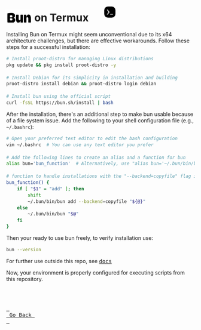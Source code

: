 <!-- markdownlint-capture -->
<!-- markdownlint-disable -->
<style>
  .termux {
    border-radius: 20px;
    padding: 10px;
    vertical-align: -30;
    translate: 25px;
    width: 30px;
    height: 30px;
  }
</style>

# <img src="../assets/wordmark.svg" alt="Bun" width="75" height="35" style="translate: -4px; vertical-align: -3px;"/>on Termux <img src="../assets/Termux.svg" alt="Bun on Termux" class="termux" style="border-radius: 20px; padding: 10px; vertical-align: -30; translate: 25px; width: 30px; height: 30px;"/>

Installing Bun on Termux might seem unconventional due to its x64 architecture challenges, but there are effective workarounds. Follow these steps for a successful installation:

```bash
# Install proot-distro for managing Linux distributions
pkg update && pkg install proot-distro -y

# Install Debian for its simplicity in installation and building
proot-distro install debian && proot-distro login debian

# Install bun using the official script
curl -fsSL https://bun.sh/install | bash
```

After the installation, there's an additional step to make bun usable because of a file system issue. Add the following to your shell configuration file (e.g., `~/.bashrc`):

```bash
# Open your preferred text editor to edit the bash configuration
vim ~/.bashrc  # You can use any text editor you prefer

# Add the following lines to create an alias and a function for bun
alias bun='bun_function'  # Alternatively, use "alias bun='~/.bun/bin/bun'" if you don't plan on installing things

# function to handle installations with the "--backend=copyfile" flag in order to prevent an "access denied" error.
bun_function() {
    if [ "$1" = "add" ]; then
        shift
        ~/.bun/bin/bun add --backend=copyfile "${@}"
    else
        ~/.bun/bin/bun "$@"
    fi
}
```

Then your ready to use bun freely, to verify installation use:

```bash
bun --version
```

For further use outside this repo, see [<kbd>docs</kbd>](https://bun.sh/docs)

Now, your environment is properly configured for executing scripts from this repository.

<br>
<br>

[<kbd> <br> Go Back <br> </kbd>][KBD]

</div>

<br>
<br>

[KBD]: ../README.md
